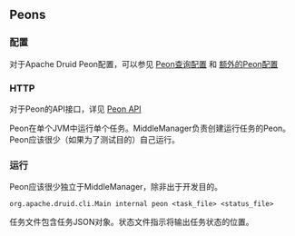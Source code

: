 <!-- toc -->
## Peons
### 配置
对于Apache Druid Peon配置，可以参见 [Peon查询配置]() 和 [额外的Peon配置]()

### HTTP
对于Peon的API接口，详见 [Peon API]()

Peon在单个JVM中运行单个任务。MiddleManager负责创建运行任务的Peon。Peon应该很少（如果为了测试目的）自己运行。

### 运行
Peon应该很少独立于MiddleManager，除非出于开发目的。

```
org.apache.druid.cli.Main internal peon <task_file> <status_file>
```

任务文件包含任务JSON对象。状态文件指示将输出任务状态的位置。